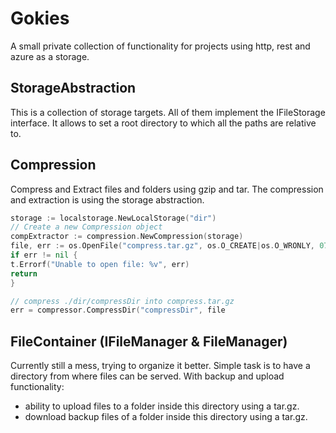 # Gokies

A small private collection of functionality for projects using http, rest and azure as a storage.

## StorageAbstraction

This is a collection of storage targets. All of them implement the IFileStorage interface.
It allows to set a root directory to which all the paths are relative to.

## Compression

Compress and Extract files and folders using gzip and tar.
The compression and extraction is using the storage abstraction.

```go
storage := localstorage.NewLocalStorage("dir")
// Create a new Compression object
compExtractor := compression.NewCompression(storage)
file, err := os.OpenFile("compress.tar.gz", os.O_CREATE|os.O_WRONLY, 0777)
if err != nil {
t.Errorf("Unable to open file: %v", err)
return
}

// compress ./dir/compressDir into compress.tar.gz
err = compressor.CompressDir("compressDir", file

```

## FileContainer (IFileManager & FileManager)

Currently still a mess, trying to organize it better.
Simple task is to have a directory from where files can be served.
With backup and upload functionality:

* ability to upload files to a folder inside this directory using a tar.gz.
* download backup files of a folder inside this directory using a tar.gz.
